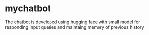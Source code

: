 # mychatbot
The chatbot is developed using hugging face with small model for responding input queries and maintaing memory of previous history
